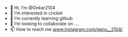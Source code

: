 - 👋 Hi, I’m @Onkar2104
- 👀 I’m interested in cricket
- 🌱 I’m currently learning github
- 💞️ I’m looking to collaborate on ....
- 📫 How to reach me www.instagram.com/ganu__2104/

<!---
Onkar2104/Onkar2104 is a ✨ special ✨ repository because its `README.md` (this file) appears on your GitHub profile.
You can click the Preview link to take a look at your changes.
--->
